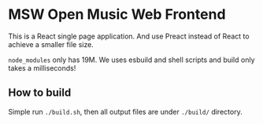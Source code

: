 # MSW Open Music Web Frontend

This is a React single page application. And use Preact instead of React to achieve a smaller file size.

`node_modules` only has 19M. We uses esbuild and shell scripts and build only takes a milliseconds!

## How to build

Simple run `./build.sh`, then all output files are under `./build/` directory.
